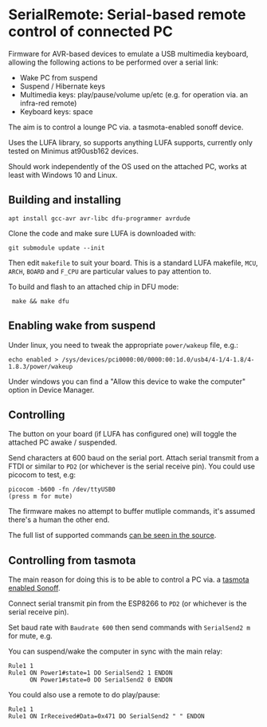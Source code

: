 # SerialRemote: Serial-based remote control of connected PC

Firmware for AVR-based devices to emulate a USB multimedia keyboard, allowing
the following actions to be performed over a serial link:

* Wake PC from suspend
* Suspend / Hibernate keys
* Multimedia keys: play/pause/volume up/etc (e.g. for operation via. an infra-red remote)
* Keyboard keys: space

The aim is to control a lounge PC via. a tasmota-enabled sonoff device.

Uses the LUFA library, so supports anything LUFA supports, currently only
tested on Minimus at90usb162 devices.

Should work independently of the OS used on the attached PC, works at least
with Windows 10 and Linux.

## Building and installing

    apt install gcc-avr avr-libc dfu-programmer avrdude

Clone the code and make sure LUFA is downloaded with:

    git submodule update --init

Then edit ``makefile`` to suit your board. This is a standard LUFA makefile,
``MCU``, ``ARCH``, ``BOARD`` and ``F_CPU`` are particular values to pay
attention to.

To build and flash to an attached chip in DFU mode:

     make && make dfu

## Enabling wake from suspend 

Under linux, you need to tweak the appropriate ``power/wakeup`` file, e.g.:

    echo enabled > /sys/devices/pci0000:00/0000:00:1d.0/usb4/4-1/4-1.8/4-1.8.3/power/wakeup

Under windows you can find a "Allow this device to wake the computer" option in
Device Manager.

## Controlling

The button on your board (if LUFA has configured one) will toggle the attached
PC awake / suspended.

Send characters at 600 baud on the serial port. Attach serial transmit from a
FTDI or similar to ``PD2`` (or whichever is the serial receive pin). You could
use picocom to test, e.g:

    picocom -b600 -fn /dev/ttyUSB0
    (press m for mute)

The firmware makes no attempt to buffer mutliple commands, it's assumed there's
a human the other end.

The full list of supported commands [can be seen in the source](SerialRemote.c#L202).

## Controlling from tasmota

The main reason for doing this is to be able to control a PC via. a
[tasmota enabled Sonoff](https://github.com/arendst/Tasmota).

Connect serial transmit pin from the ESP8266 to ``PD2`` (or whichever is the
serial receive pin).

Set baud rate with ``Baudrate 600`` then send commands with ``SerialSend2 m``
for mute, e.g.

You can suspend/wake the computer in sync with the main relay:

    Rule1 1
    Rule1 ON Power1#state=1 DO SerialSend2 1 ENDON
          ON Power1#state=0 DO SerialSend2 0 ENDON

You could also use a remote to do play/pause:

    Rule1 1
    Rule1 ON IrReceived#Data=0x471 DO SerialSend2 " " ENDON
